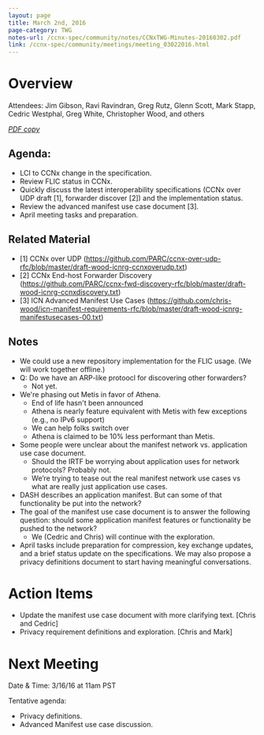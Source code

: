 ```yaml
---
layout: page
title: March 2nd, 2016
page-category: TWG
notes-url: /ccnx-spec/community/notes/CCNxTWG-Minutes-20160302.pdf
link: /ccnx-spec/community/meetings/meeting_03022016.html
---
```


# Overview

Attendees: Jim Gibson, Ravi Ravindran, Greg Rutz, Glenn Scott, Mark Stapp, Cedric Westphal, Greg White, Christopher Wood, and others

[*PDF copy*](/ccnx-spec/community/notes/CCNxTWG-Minutes-20160302.pdf)

## Agenda:

- LCI to CCNx change in the specification.
- Review FLIC status in CCNx.
- Quickly discuss the latest interoperability specifications (CCNx over UDP draft [1], forwarder discover [2]) and the implementation status.
- Review the advanced manifest use case document [3].
- April meeting tasks and preparation.

## Related Material

- [1] CCNx over UDP (https://github.com/PARC/ccnx-over-udp-rfc/blob/master/draft-wood-icnrg-ccnxoverudp.txt)
- [2] CCNx End-host Forwarder Discovery (https://github.com/PARC/ccnx-fwd-discovery-rfc/blob/master/draft-wood-icnrg-ccnxdiscovery.txt)
- [3] ICN Advanced Manifest Use Cases (https://github.com/chris-wood/icn-manifest-requirements-rfc/blob/master/draft-wood-icnrg-manifestusecases-00.txt)

## Notes

- We could use a new repository implementation for the FLIC usage. (We will work together offline.)
- Q: Do we have an ARP-like protoocl for discovering other forwarders?
    - Not yet.
- We're phasing out Metis in favor of Athena.
    - End of life hasn't been announced
    - Athena is nearly feature equivalent with Metis with few exceptions (e.g., no IPv6 support)
    - We can help folks switch over
    - Athena is claimed to be 10% less performant than Metis.
- Some people were unclear about the manifest network vs. application use case document.
    - Should the IRTF be worrying about application uses for network protocols? Probably not.
    - We’re trying to tease out the real manifest network use cases vs what are really just application use cases.
- DASH describes an application manifest. But can some of that functionality be put into the network?
- The goal of the manifest use case document is to answer the following question: should some application manifest features or functionality be pushed to the network?
    - We (Cedric and Chris) will continue with the exploration.
- April tasks include preparation for compression, key exchange updates, and a brief status update on the specifications. We may also propose a privacy definitions document to start having meaningful conversations.

# Action Items

- Update the manifest use case document with more clarifying text. [Chris and Cedric]
- Privacy requirement definitions and exploration. [Chris and Mark]

# Next Meeting

Date & Time: 3/16/16 at 11am PST

Tentative agenda:

- Privacy definitions.
- Advanced Manifest use case discussion.

